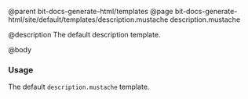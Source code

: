 @parent bit-docs-generate-html/templates
@page bit-docs-generate-html/site/default/templates/description.mustache description.mustache

@description The default description template.

@body

### Usage

The default `description.mustache` template.
